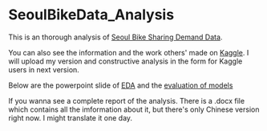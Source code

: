 # SeoulBikeData_Analysis

This is an thorough analysis of [Seoul Bike Sharing Demand Data](https://archive.ics.uci.edu/dataset/560/seoul+bike+sharing+demand).

You can also see the information and the work others' made on [Kaggle](https://www.kaggle.com/datasets/saurabhshahane/seoul-bike-sharing-demand-prediction). I will upload my version and constructive analysis in the form for Kaggle users in next version.

Below are the powerpoint slide of [EDA](https://docs.google.com/presentation/d/1tI4HX4j61axCJpGeMhH7RLR3UmI-wrydDgOWgr_sIM4/edit#slide=id.p) and the [evaluation of models](https://docs.google.com/presentation/d/1QpkE6j0khvxowtE9bwe5TbfycAFy07ylwlNFtawdE3c/edit#slide=id.p)

If you wanna see a complete report of the analysis. There is a .docx file which contains all the imformation about it, but there's only Chinese version right now. I might translate it one day. 
